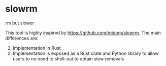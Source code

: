 # slowrm
rm but slower

This tool is highly inspired by https://github.com/midom/slowrm.
The main differences are:
1. Implementation in Rust
2. Implementation is exposed as a Rust crate and Python library to allow users to no need to shell-out to obtain slow removals
